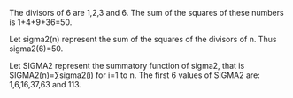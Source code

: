 

The divisors of 6 are 1,2,3 and 6.
The sum of the squares of these numbers is 1+4+9+36=50.


Let sigma2(n) represent the sum of the squares of the divisors of n.
Thus sigma2(6)=50.

Let SIGMA2 represent the summatory function of sigma2, that is SIGMA2(n)=&#8721;sigma2(i) for i=1 to n.
The first 6 values of SIGMA2 are: 1,6,16,37,63 and 113.
